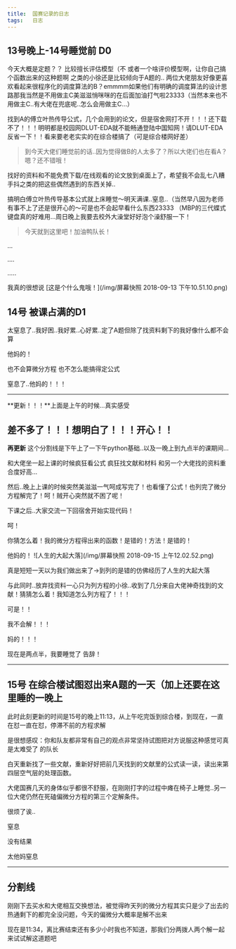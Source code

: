 ```yaml
---
title:	国赛记录的日志
tags:	日志
---
```


## 13号晚上-14号睡觉前 D0

今天大概是定题？？
比较擅长评估模型（不 或者一个啥评价模型啊，让你自己搞个函数出来的这种题啊 之类的小徐还是比较倾向于A题的..
两位大佬朋友好像更喜欢看起来很程序化的调度算法的B？emmmm如果他们有明确的调度算法的设计思路那我当然是不用做主C美滋滋悄咪咪的在后面加油打气啦23333（当然本来也不用做主C..有大佬在兜底呢..怎么会用做主C...）

找到A的傅立叶热传导公式，几个会用到的论文，但是宿舍网打不开！！！还下载不了！！！明明都是校园网DLUT-EDA就不能畅通登陆中国知网！请DLUT-EDA反省一下！！看来要老老实实的在综合楼搞了（可是综合楼网好差）

> 到今天大佬们睡觉前的话..因为觉得做B的人太多了？所以大佬们也在看A？嗯？还不错哦！

找好的资料和不能免费下载/在线观看的论文放到桌面上了，希望我不会乱七八糟手抖之类的把这些偶然遇到的东西关掉..

搞明白傅立叶热传导基本公式就上床睡觉～明天满课..窒息..（当然早八因为老师有事不上了还是很开心的～可是也不会起早看什么东西23333 （MBP的三代蝶式键盘真的好难用...周日晚上我要去校外大澡堂好好泡个澡舒服一下！

> 今天就到这里吧！加油鸭队长！

...

....

.....

我真的很想说 [这是个什么鬼哦！](/img/屏幕快照 2018-09-13 下午10.51.10.png)

## 14号 被课占满的D1

太窒息了..我好困..我好累..心好累..定了A题但除了找资料剩下的我好像什么都不会算

他妈的！

也不会算微分方程 也不怎么能搞得定公式 

窒息了..他妈的！！！

---
**更新！！！**上面是上午的时候...真实感受

差不多了！！！想明白了！！！开心！！
---

**再更新** 这个分割线是下午上了一下午python基础..以及一晚上到九点半的课期间...

和大佬坐一起上课的时候疯狂看公式 疯狂找文献和材料 和另一个大佬找的资料重合度好高...

然后..晚上上课的时候突然美滋滋一气呵成写完了！也看懂了公式！也列完了微分方程解完了！呵！贼开心突然就不困了呢！

下课之后..大家交流一下回宿舍开始实现代码！

呵！

你猜怎么着！我的微分方程得出来的函数！是错的！方法！是错的！

他妈的！
![人生的大起大落](/img/屏幕快照 2018-09-15 上午12.02.52.png)

真是短短一天以为我们做出来了->到列的是错的仿佛经历了人生的大起大落

与此同时..放弃找资料一心只为列方程的小徐..收到了几分来自大佬神奇找到的文献！猜猜怎么着！我知道怎么列方程了！！！

可是！！

我不会解！！！

妈的！！！

现在是两点半，我要睡觉了 告辞！

---
## 15号 在综合楼试图怼出来A题的一天（加上还要在这里睡的一晚上

此时此刻更新的时间是15号的晚上11:13，从上午吃完饭到综合楼，到现在，一直在怼一直在怼，停滞不前的方程求解

是很想感叹：你和队友都非常有自己的观点非常坚持试图把对方说服这种感觉可真是太难受了 的队长

白天重新找了一些文献，重新好好把前几天找到的文献里的公式读一读，读出来第四层空气层的处理函数。

大佬国赛几天的身体似乎都很不舒服，在刚刚打字的过程中瘫在椅子上睡觉..另一位大佬仍然在死磕偏微分方程的第三个定解条件。

很烦了诶..

窒息

没有结果

太他妈窒息

---
分割线
---

刚刚下去买水和大佬相互交换想法，被觉得昨天列的微分方程其实只是少了出去的热通剩下的都完全没问题，今天的偏微分大概率是解不出来

现在是11:34，离比赛结束还有多少小时我也不知道，那我们分两拨人两个解一起来试试解这道题吧 

